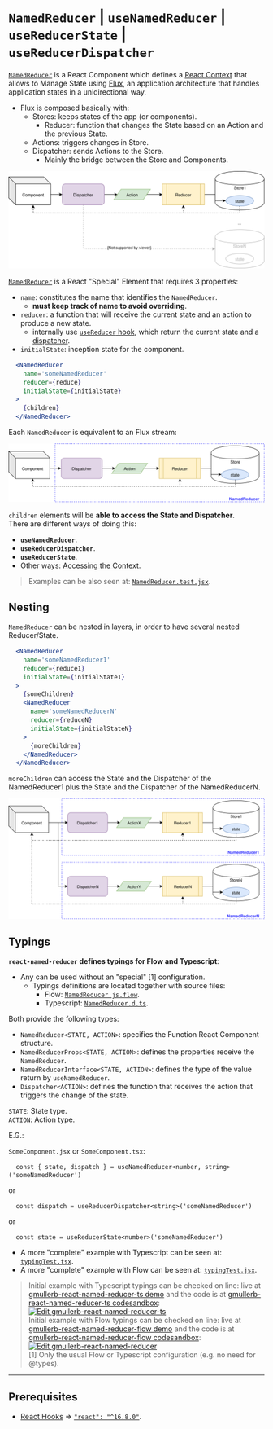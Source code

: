 # `NamedReducer` | `useNamedReducer` | `useReducerState` | `useReducerDispatcher`

[`NamedReducer`](../src/main/js/NamedReducer.js) is a React Component which defines a [React Context](https://reactjs.org/docs/context.html) that allows to Manage State using [Flux](http://facebook.github.io/flux), an application architecture that handles application states in a unidirectional way.

* Flux is composed basically with:
  * Stores: keeps states of the app (or components).
    * Reducer: function that changes the State based on an Action and the previous State.
  * Actions: triggers changes in Store.
  * Dispatcher: sends Actions to the Store.
    * Mainly the bridge between the Store and Components.

![Flux architecture](flux.svg "Flux architecture")

[`NamedReducer`](../src/main/js/NamedReducer.js) is a React "Special" Element that requires 3 properties:

* `name`: constitutes the name that identifies the `NamedReducer`.
  * **must keep track of name to avoid overriding**.
* `reducer`: a function that will receive the current state and an action to produce a new state.
  * internally use [`useReducer` hook](https://reactjs.org/docs/hooks-reference.html#usereducer), which return the current state and a [dispatcher](http://facebook.github.io/flux/docs/dispatcher).
* `initialState`: inception state for the component.

```jsx
  <NamedReducer
    name='someNamedReducer'
    reducer={reduce}
    initialState={initialState}
  >
    {children}
  </NamedReducer>
```

Each `NamedReducer` is equivalent to an Flux stream:

![NamedReducer](react-named-reducer.svg "NamedReducer")

`children` elements will be **able to access the State and Dispatcher**.  
There are different ways of doing this:

* **`useNamedReducer`**.
* **`useReducerDispatcher`**.
* **`useReducerState`**.
* Other ways: [Accessing the Context](accessing-context.md).

> Examples can be also seen at: [`NamedReducer.test.jsx`](../src/test/js/NamedReducer.test.jsx).

## Nesting

`NamedReducer` can be nested in layers, in order to have several nested Reducer/State.

```jsx
  <NamedReducer
    name='someNamedReducer1'
    reducer={reduce1}
    initialState={initialState1}
  >
    {someChildren}
    <NamedReducer
      name='someNamedReducerN'
      reducer={reduceN}
      initialState={initialStateN}
    >
      {moreChildren}
    </NamedReducer>
  </NamedReducer>
```

`moreChildren` can access the State and the Dispatcher of the NamedReducer1 plus the State and the Dispatcher of the NamedReducerN.

![Nested NamedReducer](nested-named-reducer.svg "Nested NamedReducer")

## Typings

**`react-named-reducer` defines typings for Flow and Typescript**:

* Any can be used without an "special" [1] configuration.
  * Typings definitions are located together with source files:
    * Flow: [`NamedReducer.js.flow`](../src/main/js/NamedReducer.js.flow).
    * Typescript: [`NamedReducer.d.ts`](../src/main/js/NamedReducer.d.ts).

Both provide the following types:

* `NamedReducer<STATE, ACTION>`: specifies the Function React Component structure.
* `NamedReducerProps<STATE, ACTION>`: defines the properties receive the `NamedReducer`.
* `NamedReducerInterface<STATE, ACTION>`: defines the type of the value return by `useNamedReducer`.
* `Dispatcher<ACTION>`: defines the function that receives the action that triggers the change of the state.

`STATE`: State type.  
`ACTION`: Action type.  

E.G.:

`SomeComponent.jsx` or `SomeComponent.tsx`:

```tsx
  const { state, dispatch } = useNamedReducer<number, string>('someNamedReducer')
```

or

```tsx
  const dispatch = useReducerDispatcher<string>('someNamedReducer')
```

or

```tsx
  const state = useReducerState<number>('someNamedReducer')
```

* A more "complete" example with Typescript can be seen at: [`typingTest.tsx`](../src/test/typings/ts/typingTest.tsx).
* A more "complete" example with Flow can be seen at: [`typingTest.jsx`](../src/test/typings/flow/typingTest.jsx).

> Initial example with Typescript typings can be checked on line: live at [gmullerb-react-named-reducer-ts demo](https://84vy7.csb.app/) and the code is at [gmullerb-react-named-reducer-ts codesandbox](https://codesandbox.io/s/gmullerb-react-named-reducer-ts-84vy7?module=%2Fsrc%2FSomeNamedReducer.tsx):  
[![Edit gmullerb-react-named-reducer-ts](https://codesandbox.io/static/img/play-codesandbox.svg)](https://codesandbox.io/s/gmullerb-react-named-reducer-ts-84vy7?module=%2Fsrc%2FSomeNamedReducer.tsx)  
> Initial example with Flow typings can be checked on line: live at [gmullerb-react-named-reducer-flow demo](https://9tznr.csb.app/) and the code is at [gmullerb-react-named-reducer-flow codesandbox](https://codesandbox.io/s/gmullerb-react-named-reducer-flow-9tznr?module=%2Fsrc%2FSomeNamedReducer.jsx):  
[![Edit gmullerb-react-named-reducer](https://codesandbox.io/static/img/play-codesandbox.svg)](https://codesandbox.io/s/gmullerb-react-named-reducer-flow-9tznr?module=%2Fsrc%2FSomeNamedReducer.jsx)  
> [1] Only the usual Flow or Typescript configuration (e.g. no need for @types).

__________________

## Prerequisites

* [React Hooks](https://reactjs.org/docs/hooks-overview.html) => [`"react": "^16.8.0"`](https://www.npmjs.com/package/react).

